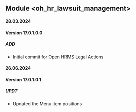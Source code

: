 ## Module <oh_hr_lawsuit_management>

#### 28.03.2024
#### Version 17.0.1.0.0
##### ADD
- Initial commit for Open HRMS Legal Actions

#### 26.06.2024
#### Version 17.0.1.0.1
##### UPDT
- Updated the Menu item positions 
